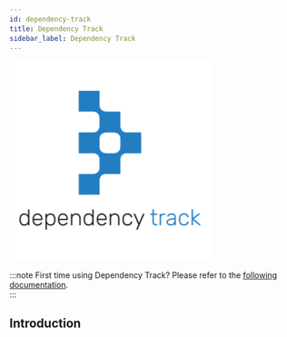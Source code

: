 ```yaml
---
id: dependency-track
title: Dependency Track
sidebar_label: Dependency Track
---
```


<div style={{textAlign: 'center'}}>

![img](../../static/img/dependency-track.png)

</div>

:::note
First time using Dependency Track? Please refer to the [following documentation](https://docs.dependencytrack.org/).  
:::

## Introduction
